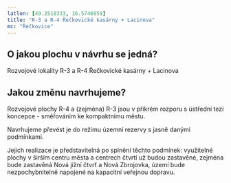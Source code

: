 ```yaml
---
latlon: [49.2518333, 16.5746959]
title: "R-3 a R-4 Řečkovické kasárny + Lacinova"
mc: "Řečkovice"
---
```


## O jakou plochu v návrhu se jedná?

Rozvojové lokality R-3 a R-4 Řečkovické kasárny + Lacinova

## Jakou změnu navrhujeme?

Rozvojové plochy R-4 a (zejména) R-3 jsou v příkrém rozporu s ústřední tezí koncepce - směřováním ke kompaktnímu městu.

Navrhujeme převést je do režimu územní rezervy s jasně danými podmínkami.

Jejich realizace je představitelná po splnění těchto podmínek: využitelné plochy v širším centru města a centrech čtvrtí už budou zastavěné, zejména bude zastavěná Nová jižní čtvrť a Nová Zbrojovka, území bude nezpochybnitelně napojené na kapacitní veřejnou dopravu.
